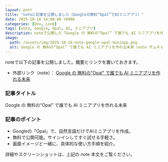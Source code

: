 ```yaml
---
layout: post
title: "noteに記事を公開しました（Googleの無料“Opal”でAIミニアプリ）"
date: 2025-10-16 14:00:00 +0900
categories: [Dev, Link]
tags: [note, Google, Opal, AI, ミニアプリ]
description: noteで公開した「Google の 無料の“Opal” で誰でも AI ミニアプリを作れる未来」を紹介します。
image:
  path: /assets/img/2025-10-16-note-google-opal-miniapp.png
  alt: Google の 無料の“Opal” で誰でも AI ミニアプリを作れる未来（note サムネイル）
---
```


noteで以下の記事を公開しました。概要とリンクを置いておきます。

- 外部リンク（note）： [Google の 無料の"Opal" で誰でも AI ミニアプリを作れる未来](https://note.com/hantani/n/n21897b810fd2)

### 記事タイトル

Google の 無料の“Opal” で誰でも AI ミニアプリを作れる未来

### 記事のポイント

- Googleの「Opal」で、自然言語だけでAIミニアプリを作成。
- 無料で公開可能。サインインしてすぐ試せる手軽さ。
- 画面イメージと一緒に、具体的な使い方手順を紹介。

詳細やスクリーンショットは、上記の note 本文をご覧ください。

